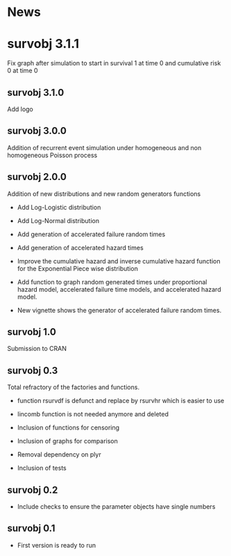 # News
# survobj 3.1.1
Fix graph after simulation to start in survival 1 at time 0 and cumulative 
risk 0 at time 0

## survobj 3.1.0
Add logo

## survobj 3.0.0
Addition of recurrent event simulation under homogeneous and non homogeneous
Poisson process

## survobj 2.0.0
Addition of new distributions and new random generators functions

  - Add Log-Logistic distribution
  
  - Add Log-Normal distribution
  
  - Add generation of accelerated failure random times
  
  - Add generation of accelerated hazard times
  
  - Improve the cumulative hazard and inverse cumulative hazard function for 
  the Exponential Piece wise distribution
  
  - Add function to graph random generated times under proportional hazard
  model, accelerated failure time models, and accelerated hazard model.
  
  - New vignette shows the generator of accelerated failure random times.

## survobj 1.0
Submission to CRAN

## survobj 0.3
Total refractory of the factories and functions.

- function rsurvdf is defunct and replace by rsurvhr which is easier to use

- lincomb function is not needed anymore and deleted

- Inclusion of functions for censoring

- Inclusion of graphs for comparison

- Removal dependency on plyr

- Inclusion of tests


## survobj 0.2
- Include checks to ensure the parameter objects have single numbers

## survobj 0.1

- First version is ready to run
